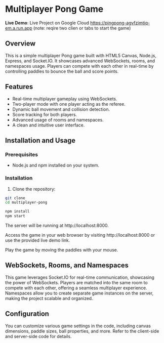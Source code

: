 # Multiplayer Pong Game

**Live Demo**: Live Project on Google Cloud https://pingpong-agvfzimtiq-em.a.run.app (note: reqire two clien or tabs to start the game)

## Overview

This is a simple multiplayer Pong game built with HTML5 Canvas, Node.js, Express, and Socket.IO. It showcases advanced WebSockets, rooms, and namespaces usage. Players can compete with each other in real-time by controlling paddles to bounce the ball and score points.

## Features

- Real-time multiplayer gameplay using WebSockets.
- Two-player mode with one player acting as the referee.
- Dynamic ball movement and collision detection.
- Score tracking for both players.
- Advanced usage of rooms and namespaces.
- A clean and intuitive user interface.

## Installation and Usage

### Prerequisites

- Node.js and npm installed on your system.

### Installation

1. Clone the repository:

```bash
git clone 
cd multiplayer-pong

npm install
npm start
```

The server will be running at http://localhost:8000.

Access the game in your web browser by visiting http://localhost:8000 or use the provided live demo link.

Play the game by moving the paddles with your mouse.
## WebSockets, Rooms, and Namespaces
This game leverages Socket.IO for real-time communication, showcasing the power of WebSockets. Players are matched into the same room to compete with each other, offering a seamless multiplayer experience. Namespaces allow you to create separate game instances on the server, making the project scalable and organized.

## Configuration
You can customize various game settings in the code, including canvas dimensions, paddle sizes, ball properties, and more. Refer to the client-side and server-side code for details.



